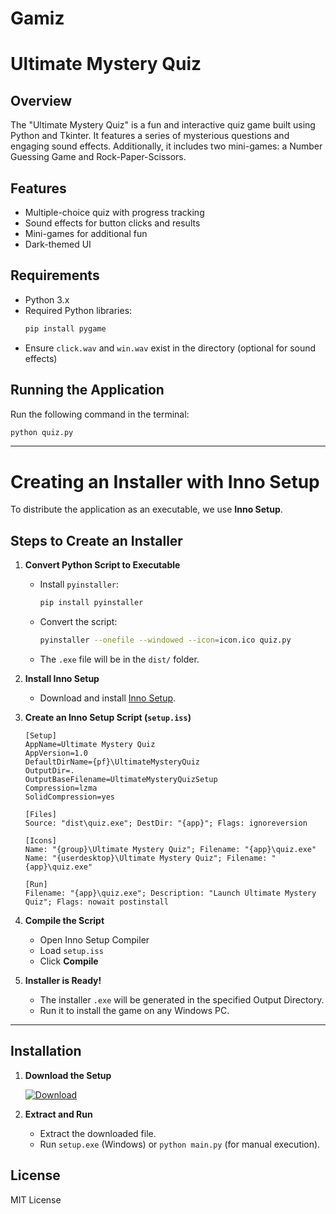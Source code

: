 # Gamiz
# Ultimate Mystery Quiz

## Overview
The "Ultimate Mystery Quiz" is a fun and interactive quiz game built using Python and Tkinter. It features a series of mysterious questions and engaging sound effects. Additionally, it includes two mini-games: a Number Guessing Game and Rock-Paper-Scissors.

## Features
- Multiple-choice quiz with progress tracking
- Sound effects for button clicks and results
- Mini-games for additional fun
- Dark-themed UI

## Requirements
- Python 3.x
- Required Python libraries:
  ```sh
  pip install pygame
  ```
- Ensure `click.wav` and `win.wav` exist in the directory (optional for sound effects)

## Running the Application
Run the following command in the terminal:
```sh
python quiz.py
```

---

# Creating an Installer with Inno Setup
To distribute the application as an executable, we use **Inno Setup**.

## Steps to Create an Installer

1. **Convert Python Script to Executable**
   - Install `pyinstaller`:
     ```sh
     pip install pyinstaller
     ```
   - Convert the script:
     ```sh
     pyinstaller --onefile --windowed --icon=icon.ico quiz.py
     ```
   - The `.exe` file will be in the `dist/` folder.

2. **Install Inno Setup**
   - Download and install [Inno Setup](https://jrsoftware.org/isinfo.php).

3. **Create an Inno Setup Script (`setup.iss`)**
   ```iss
   [Setup]
   AppName=Ultimate Mystery Quiz
   AppVersion=1.0
   DefaultDirName={pf}\UltimateMysteryQuiz
   OutputDir=.
   OutputBaseFilename=UltimateMysteryQuizSetup
   Compression=lzma
   SolidCompression=yes

   [Files]
   Source: "dist\quiz.exe"; DestDir: "{app}"; Flags: ignoreversion

   [Icons]
   Name: "{group}\Ultimate Mystery Quiz"; Filename: "{app}\quiz.exe"
   Name: "{userdesktop}\Ultimate Mystery Quiz"; Filename: "{app}\quiz.exe"

   [Run]
   Filename: "{app}\quiz.exe"; Description: "Launch Ultimate Mystery Quiz"; Flags: nowait postinstall
   ```

4. **Compile the Script**
   - Open Inno Setup Compiler
   - Load `setup.iss`
   - Click **Compile**

5. **Installer is Ready!**
   - The installer `.exe` will be generated in the specified Output Directory.
   - Run it to install the game on any Windows PC.

---
## Installation

1. **Download the Setup**

   [![Download ](https://img.shields.io/badge/Download-Setup-green?style=for-the-badge)](<https://drive.google.com/file/d/1Q3YDrWn-Xlh_30ObM7fp5UHG-vDPy3dj/view?usp=sharing>)

2. **Extract and Run**
   - Extract the downloaded file.
   - Run `setup.exe` (Windows) or `python main.py` (for manual execution).


## License
MIT License

